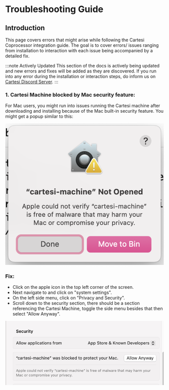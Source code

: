 # Troubleshooting Guide

## Introduction

This page covers errors that might arise while following the Cartesi Coprocessor integration guide. The goal is to cover errors/ issues ranging from installation to interaction with each issue being accompanied by a detailed fix.

:::note Actively Updated
This section of the docs is actively being updated and new errors and fixes will be added as they are discovered. If you run into any error during the installation or interaction steps, do inform us on [Cartesi Discord Server](https://discord.gg/cartesi).
:::

### **1. Cartesi Machine blocked by Mac security feature:**

For Mac users, you might run into issues running the Cartesi machine after downloading and installing because of the Mac built-in security feature. You might get a popup similar to this:

![Mac error popup](img/mac-error-popup.png)

### **Fix:**

- Click on the apple icon in the top left corner of the screen.
- Next navigate to and click on "system settings".
- On the left side menu, click on "Privacy and Security".
- Scroll down to the security section, there should be a section referencing the Cartesi Machine, toggle the side menu besides that then select "Allow Anyway".

![Mac error popup](img/mac-fix.png)
